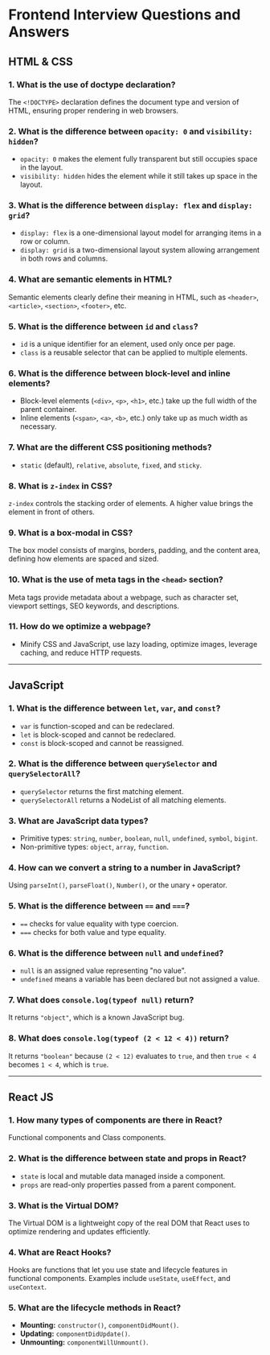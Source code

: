 # Frontend Interview Questions and Answers

## HTML & CSS

### 1. What is the use of doctype declaration?
The `<!DOCTYPE>` declaration defines the document type and version of HTML, ensuring proper rendering in web browsers.

### 2. What is the difference between `opacity: 0` and `visibility: hidden`?
- `opacity: 0` makes the element fully transparent but still occupies space in the layout.
- `visibility: hidden` hides the element while it still takes up space in the layout.

### 3. What is the difference between `display: flex` and `display: grid`?
- `display: flex` is a one-dimensional layout model for arranging items in a row or column.
- `display: grid` is a two-dimensional layout system allowing arrangement in both rows and columns.

### 4. What are semantic elements in HTML?
Semantic elements clearly define their meaning in HTML, such as `<header>`, `<article>`, `<section>`, `<footer>`, etc.

### 5. What is the difference between `id` and `class`?
- `id` is a unique identifier for an element, used only once per page.
- `class` is a reusable selector that can be applied to multiple elements.

### 6. What is the difference between block-level and inline elements?
- Block-level elements (`<div>`, `<p>`, `<h1>`, etc.) take up the full width of the parent container.
- Inline elements (`<span>`, `<a>`, `<b>`, etc.) only take up as much width as necessary.

### 7. What are the different CSS positioning methods?
- `static` (default), `relative`, `absolute`, `fixed`, and `sticky`.

### 8. What is `z-index` in CSS?
`z-index` controls the stacking order of elements. A higher value brings the element in front of others.

### 9. What is a box-modal in CSS?
The box model consists of margins, borders, padding, and the content area, defining how elements are spaced and sized.

### 10. What is the use of meta tags in the `<head>` section?
Meta tags provide metadata about a webpage, such as character set, viewport settings, SEO keywords, and descriptions.

### 11. How do we optimize a webpage?
- Minify CSS and JavaScript, use lazy loading, optimize images, leverage caching, and reduce HTTP requests.

---

## JavaScript

### 1. What is the difference between `let`, `var`, and `const`?
- `var` is function-scoped and can be redeclared.
- `let` is block-scoped and cannot be redeclared.
- `const` is block-scoped and cannot be reassigned.

### 2. What is the difference between `querySelector` and `querySelectorAll`?
- `querySelector` returns the first matching element.
- `querySelectorAll` returns a NodeList of all matching elements.

### 3. What are JavaScript data types?
- Primitive types: `string`, `number`, `boolean`, `null`, `undefined`, `symbol`, `bigint`.
- Non-primitive types: `object`, `array`, `function`.

### 4. How can we convert a string to a number in JavaScript?
Using `parseInt()`, `parseFloat()`, `Number()`, or the unary `+` operator.

### 5. What is the difference between `==` and `===`?
- `==` checks for value equality with type coercion.
- `===` checks for both value and type equality.

### 6. What is the difference between `null` and `undefined`?
- `null` is an assigned value representing "no value".
- `undefined` means a variable has been declared but not assigned a value.

### 7. What does `console.log(typeof null)` return?
It returns `"object"`, which is a known JavaScript bug.

### 8. What does `console.log(typeof (2 < 12 < 4))` return?
It returns `"boolean"` because `(2 < 12)` evaluates to `true`, and then `true < 4` becomes `1 < 4`, which is `true`.

---

## React JS

### 1. How many types of components are there in React?
Functional components and Class components.

### 2. What is the difference between state and props in React?
- `state` is local and mutable data managed inside a component.
- `props` are read-only properties passed from a parent component.

### 3. What is the Virtual DOM?
The Virtual DOM is a lightweight copy of the real DOM that React uses to optimize rendering and updates efficiently.

### 4. What are React Hooks?
Hooks are functions that let you use state and lifecycle features in functional components. Examples include `useState`, `useEffect`, and `useContext`.

### 5. What are the lifecycle methods in React?
- **Mounting:** `constructor()`, `componentDidMount()`.
- **Updating:** `componentDidUpdate()`.
- **Unmounting:** `componentWillUnmount()`.
